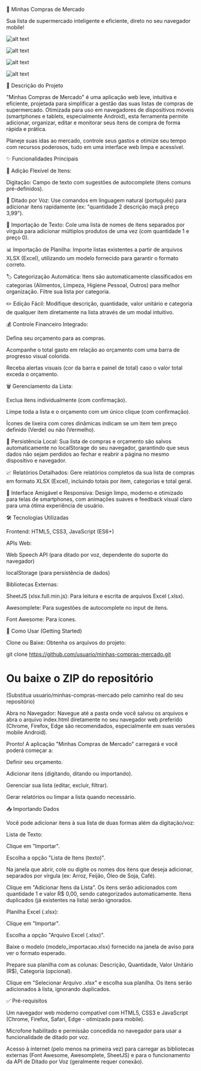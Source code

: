 🛒 Minhas Compras de Mercado

Sua lista de supermercado inteligente e eficiente, direto no seu navegador mobile!

![alt text](https://img.shields.io/badge/lang-pt--BR-green.svg)
<!-- Substitua 'usuario/minhas-compras-mercado' pelo seu repo real se quiser -->

![alt text](https://img.shields.io/badge/HTML-5-orange)


![alt text](https://img.shields.io/badge/CSS-3-blue)


![alt text](https://img.shields.io/badge/JavaScript-ES6+-yellow)

📝 Descrição do Projeto

"Minhas Compras de Mercado" é uma aplicação web leve, intuitiva e eficiente, projetada para simplificar a gestão das suas listas de compras de supermercado. Otimizada para uso em navegadores de dispositivos móveis (smartphones e tablets, especialmente Android), esta ferramenta permite adicionar, organizar, editar e monitorar seus itens de compra de forma rápida e prática.

Planeje suas idas ao mercado, controle seus gastos e otimize seu tempo com recursos poderosos, tudo em uma interface web limpa e acessível.

✨ Funcionalidades Principais

🛒 Adição Flexível de Itens:

Digitação: Campo de texto com sugestões de autocomplete (itens comuns pré-definidos).

🎤 Ditado por Voz: Use comandos em linguagem natural (português) para adicionar itens rapidamente (ex: "quantidade 2 descrição maçã preço 3,99").

📄 Importação de Texto: Cole uma lista de nomes de itens separados por vírgula para adicionar múltiplos produtos de uma vez (com quantidade 1 e preço 0).

📊 Importação de Planilha: Importe listas existentes a partir de arquivos XLSX (Excel), utilizando um modelo fornecido para garantir o formato correto.

🏷️ Categorização Automática: Itens são automaticamente classificados em categorias (Alimentos, Limpeza, Higiene Pessoal, Outros) para melhor organização. Filtre sua lista por categoria.

✏️ Edição Fácil: Modifique descrição, quantidade, valor unitário e categoria de qualquer item diretamente na lista através de um modal intuitivo.

💰 Controle Financeiro Integrado:

Defina seu orçamento para as compras.

Acompanhe o total gasto em relação ao orçamento com uma barra de progresso visual colorida.

Receba alertas visuais (cor da barra e painel de total) caso o valor total exceda o orçamento.

🗑️ Gerenciamento da Lista:

Exclua itens individualmente (com confirmação).

Limpe toda a lista e o orçamento com um único clique (com confirmação).

Ícones de lixeira com cores dinâmicas indicam se um item tem preço definido (Verde) ou não (Vermelho).

💾 Persistência Local: Sua lista de compras e orçamento são salvos automaticamente no localStorage do seu navegador, garantindo que seus dados não sejam perdidos ao fechar e reabrir a página no mesmo dispositivo e navegador.

📈 Relatórios Detalhados: Gere relatórios completos da sua lista de compras em formato XLSX (Excel), incluindo totais por item, categorias e total geral.

📱 Interface Amigável e Responsiva: Design limpo, moderno e otimizado para telas de smartphones, com animações suaves e feedback visual claro para uma ótima experiência de usuário.

🛠️ Tecnologias Utilizadas

Frontend: HTML5, CSS3, JavaScript (ES6+)

APIs Web:

Web Speech API (para ditado por voz, dependente do suporte do navegador)

localStorage (para persistência de dados)

Bibliotecas Externas:

SheetJS (xlsx.full.min.js): Para leitura e escrita de arquivos Excel (.xlsx).

Awesomplete: Para sugestões de autocomplete no input de itens.

Font Awesome: Para ícones.

🚀 Como Usar (Getting Started)

Clone ou Baixe: Obtenha os arquivos do projeto:

git clone https://github.com/usuario/minhas-compras-mercado.git
# Ou baixe o ZIP do repositório


(Substitua usuario/minhas-compras-mercado pelo caminho real do seu repositório)

Abra no Navegador: Navegue até a pasta onde você salvou os arquivos e abra o arquivo index.html diretamente no seu navegador web preferido (Chrome, Firefox, Edge são recomendados, especialmente em suas versões mobile Android).

Pronto! A aplicação "Minhas Compras de Mercado" carregará e você poderá começar a:

Definir seu orçamento.

Adicionar itens (digitando, ditando ou importando).

Gerenciar sua lista (editar, excluir, filtrar).

Gerar relatórios ou limpar a lista quando necessário.

📥 Importando Dados

Você pode adicionar itens à sua lista de duas formas além da digitação/voz:

Lista de Texto:

Clique em "Importar".

Escolha a opção "Lista de Itens (texto)".

Na janela que abrir, cole ou digite os nomes dos itens que deseja adicionar, separados por vírgula (ex: Arroz, Feijão, Óleo de Soja, Café).

Clique em "Adicionar Itens da Lista". Os itens serão adicionados com quantidade 1 e valor R$ 0,00, sendo categorizados automaticamente. Itens duplicados (já existentes na lista) serão ignorados.

Planilha Excel (.xlsx):

Clique em "Importar".

Escolha a opção "Arquivo Excel (.xlsx)".

Baixe o modelo (modelo_importacao.xlsx) fornecido na janela de aviso para ver o formato esperado.

Prepare sua planilha com as colunas: Descrição, Quantidade, Valor Unitário (R$), Categoria (opcional).

Clique em "Selecionar Arquivo .xlsx" e escolha sua planilha. Os itens serão adicionados à lista, ignorando duplicados.

✅ Pré-requisitos

Um navegador web moderno compatível com HTML5, CSS3 e JavaScript (Chrome, Firefox, Safari, Edge - otimizado para mobile).

Microfone habilitado e permissão concedida no navegador para usar a funcionalidade de ditado por voz.

Acesso à internet (pelo menos na primeira vez) para carregar as bibliotecas externas (Font Awesome, Awesomplete, SheetJS) e para o funcionamento da API de Ditado por Voz (geralmente requer conexão).

